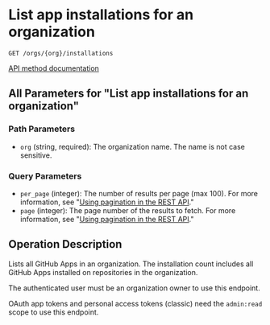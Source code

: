 # List app installations for an organization

`GET /orgs/{org}/installations`

[API method documentation](https://docs.github.com/rest/orgs/orgs#list-app-installations-for-an-organization)

## All Parameters for "List app installations for an organization"

### Path Parameters

- `org` (string, required): The organization name. The name is not case sensitive.
### Query Parameters

- `per_page` (integer): The number of results per page (max 100). For more information, see "[Using pagination in the REST API](https://docs.github.com/rest/using-the-rest-api/using-pagination-in-the-rest-api)."
- `page` (integer): The page number of the results to fetch. For more information, see "[Using pagination in the REST API](https://docs.github.com/rest/using-the-rest-api/using-pagination-in-the-rest-api)."

## Operation Description

Lists all GitHub Apps in an organization. The installation count includes
all GitHub Apps installed on repositories in the organization.

The authenticated user must be an organization owner to use this endpoint.

OAuth app tokens and personal access tokens (classic) need the `admin:read` scope to use this endpoint.
